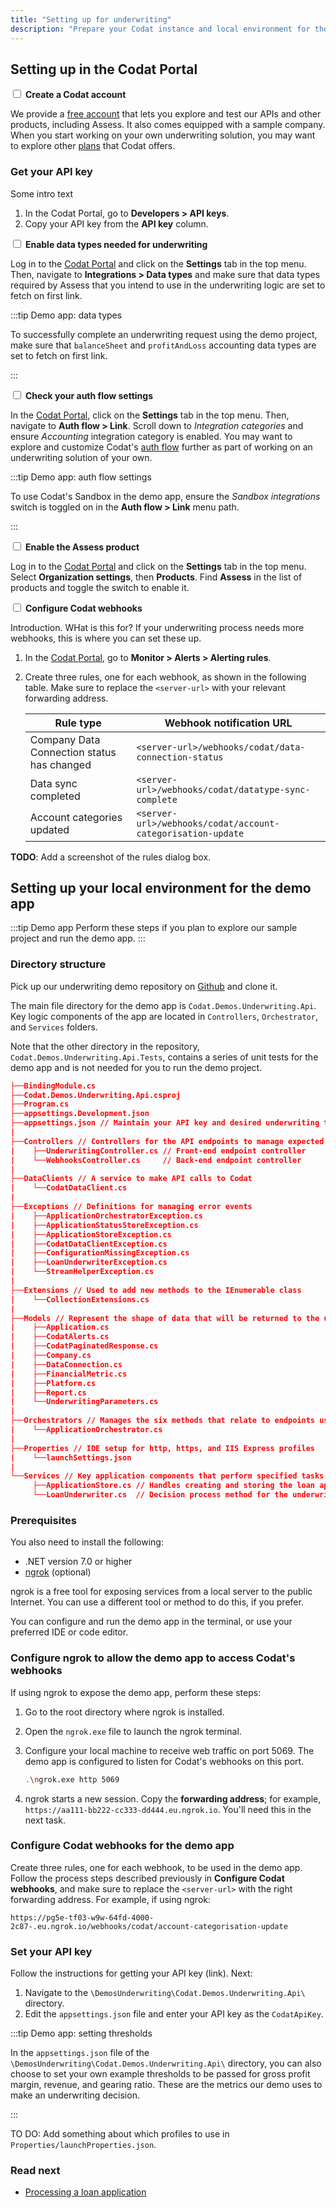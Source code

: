 ```yaml
---
title: "Setting up for underwriting"
description: "Prepare your Codat instance and local environment for the underwriting app build"
---
```

## Setting up in the Codat Portal  

<input type="checkbox" unchecked/> <b>Create a Codat account</b>  

We provide a [free account](https://signup.codat.io/) that lets you explore and test our APIs and other products, including Assess. It also comes equipped with a sample company. When you start working on your own underwriting solution, you may want to explore other [plans](https://www.codat.io/plans/) that Codat offers. 

### Get your API key

Some intro text

1. In the Codat Portal, go to **Developers > API keys**.
2. Copy your API key from the **API key** column.

<input type="checkbox" unchecked /> <b>Enable data types needed for underwriting</b>  

Log in to the [Codat Portal](https://app.codat.io/) and click on the **Settings** tab in the top menu. Then, navigate to **Integrations > Data types** and make sure that data types required by Assess that you intend to use in the underwriting logic are set to fetch on first link. 

:::tip Demo app: data types

To successfully complete an underwriting request using the demo project, make sure that `balanceSheet` and `profitAndLoss` accounting data types are set to fetch on first link. 

:::

<input type="checkbox" unchecked /> <b>Check your auth flow settings</b>

In the [Codat Portal](https://app.codat.io/), click on the **Settings** tab in the top menu. Then, navigate to **Auth flow > Link**. Scroll down to _Integration categories_ and ensure _Accounting_ integration category is enabled. You may want to explore and customize Codat's [auth flow](/auth-flow/customize/customize-link) further as part of working on an underwriting solution of your own.

:::tip Demo app: auth flow settings

To use Codat's Sandbox in the demo app, ensure the _Sandbox integrations_ switch is toggled on in the **Auth flow > Link** menu path.

:::

<input type="checkbox" unchecked /> <b>Enable the Assess product</b>  

Log in to the [Codat Portal](https://app.codat.io/) and click on the **Settings** tab in the top menu. Select **Organization settings**, then **Products**. Find **Assess** in the list of products and toggle the switch to enable it.

<input type="checkbox" unchecked /> <b>Configure Codat webhooks</b>

Introduction. WHat is this for? If your underwriting process needs more webhooks, this is where you can set these up. 
  
1. In the [Codat Portal](https://app.codat.io), go to **Monitor > Alerts > Alerting rules**.

2. Create three rules, one for each webhook, as shown in the following table. Make sure to replace the `<server-url>` with your relevant forwarding address.

   |  Rule type                                  | Webhook notification URL                                    |
   |---------------------------------------------|-------------------------------------------------------------|
   | Company Data Connection status has changed  | `<server-url>/webhooks/codat/data-connection-status`        |
   | Data sync completed                         | `<server-url>/webhooks/codat/datatype-sync-complete`        |
   | Account categories updated                  | `<server-url>/webhooks/codat/account-categorisation-update` |

**TODO**: Add a screenshot of the rules dialog box.

## Setting up your local environment for the demo app

:::tip Demo app
Perform these steps if you plan to explore our sample project and run the demo app.
:::

### Directory structure

Pick up our underwriting demo repository on [Github](https://github.com/codatio/build-guide-underwriting-be) and clone it. 

The main file directory for the demo app is `Codat.Demos.Underwriting.Api`. Key logic components of the app are located in `Controllers`, `Orchestrator`, and `Services` folders.

Note that the other directory in the repository, `Codat.Demos.Underwriting.Api.Tests`, contains a series of unit tests for the demo app and is not needed for you to run the demo project. 

```json title="Codat.Demos.Underwriting.Api"
├──BindingModule.cs
├──Codat.Demos.Underwriting.Api.csproj
├──Program.cs
├──appsettings.Development.json
├──appsettings.json // Maintain your API key and desired underwriting thresholds in this file
|   
├──Controllers // Controllers for the API endpoints to manage expected actions and results
|    ├──UnderwritingController.cs // Front-end endpoint controller
|    └──WebhooksController.cs     // Back-end endpoint controller
|       
├──DataClients // A service to make API calls to Codat
|    └──CodatDataClient.cs
|       
├──Exceptions // Definitions for managing error events 
|    ├──ApplicationOrchestratorException.cs
|    ├──ApplicationStatusStoreException.cs
|    ├──ApplicationStoreException.cs
|    ├──CodatDataClientException.cs
|    ├──ConfigurationMissingException.cs
|    ├──LoanUnderwriterException.cs
|    └──StreamHelperException.cs
|       
├──Extensions // Used to add new methods to the IEnumerable class
|    └──CollectionExtensions.cs
|       
├──Models // Represent the shape of data that will be returned to the user
|    ├──Application.cs
|    ├──CodatAlerts.cs
|    ├──CodatPaginatedResponse.cs
|    ├──Company.cs
|    ├──DataConnection.cs
|    ├──FinancialMetric.cs
|    ├──Platform.cs
|    ├──Report.cs
|    └──UnderwritingParameters.cs
|       
├──Orchestrators // Manages the six methods that relate to endpoints used in the app
|    └──ApplicationOrchestrator.cs
|       
├──Properties // IDE setup for http, https, and IIS Express profiles
|    └──launchSettings.json
|       
└──Services // Key application components that perform specified tasks
     ├──ApplicationStore.cs // Handles creating and storing the loan application in-memory
     └──LoanUnderwriter.cs  // Decision process method for the underwriting model used in the demo
```

### Prerequisites

You also need to install the following:

- .NET version 7.0 or higher
- [ngrok](https://ngrok.com/) (optional)

ngrok is a free tool for exposing services from a local server to the public Internet. You can use a different tool or method to do this, if you prefer. 

You can configure and run the demo app in the terminal, or use your preferred IDE or code editor.

### Configure ngrok to allow the demo app to access Codat's webhooks

If using ngrok to expose the demo app, perform these steps:

1. Go to the root directory where ngrok is installed.

2. Open the `ngrok.exe` file to launch the ngrok terminal.

3. Configure your local machine to receive web traffic on port 5069. The demo app is configured to listen for Codat's webhooks on this port.

   ```bash
   .\ngrok.exe http 5069
   ```   

4. ngrok starts a new session. Copy the **forwarding address**; for example, `https://aa111-bb222-cc333-dd444.eu.ngrok.io`. You'll need this in the next task.

### Configure Codat webhooks for the demo app

Create three rules, one for each webhook, to be used in the demo app. Follow the process steps described previously in **Configure Codat webhooks**, and make sure to replace the `<server-url>` with the right forwarding address. For example, if using ngrok:

   ```http
   https://pg5e-tf03-w9w-64fd-4000-2c87-.eu.ngrok.io/webhooks/codat/account-categorisation-update
   ```
### Set your API key

Follow the instructions for getting your API key (link). Next: 

1. Navigate to the `\DemosUnderwriting\Codat.Demos.Underwriting.Api\` directory.
2. Edit the `appsettings.json` file and enter your API key as the `CodatApiKey`.

:::tip Demo app: setting thresholds 

In the `appsettings.json` file of the `\DemosUnderwriting\Codat.Demos.Underwriting.Api\` directory, you can also choose to set your own example thresholds to be passed for gross profit margin, revenue, and gearing ratio. These are the metrics our demo uses to make an underwriting decision.

:::

TO DO: Add something about which profiles to use in `Properties/launchProperties.json`. 

### Read next

- [Processing a loan application](/underwriting/process-loan)